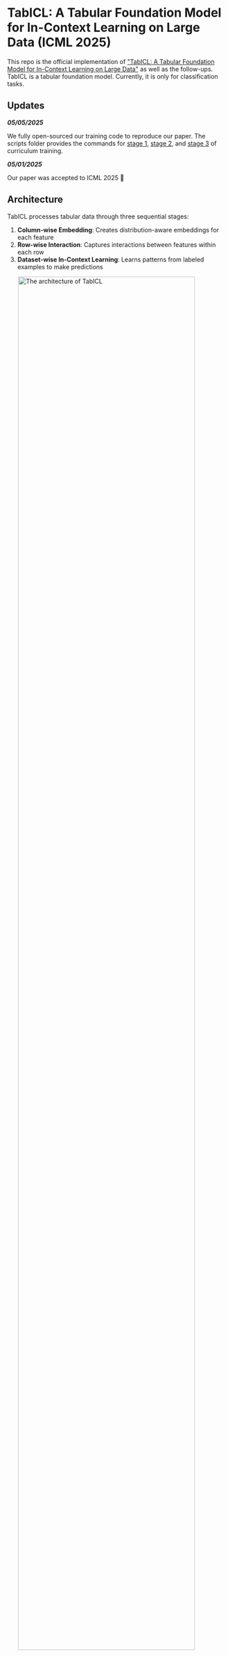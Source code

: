 # TabICL: A Tabular Foundation Model for In-Context Learning on Large Data (ICML 2025)

This repo is the official implementation of ["TabICL: A Tabular Foundation Model for In-Context Learning on Large Data"](https://arxiv.org/pdf/2502.05564) as well as the follow-ups. TabICL is a tabular foundation model. Currently, it is only for classification tasks.

## Updates

***05/05/2025***

We fully open-sourced our training code to reproduce our paper. The scripts folder provides the commands for [stage 1](./scripts/train_stage1.sh), [stage 2](./scripts/train_stage2.sh), and [stage 3](./scripts/train_stage3.sh) of curriculum training.

***05/01/2025***

Our paper was accepted to ICML 2025 🎉

## Architecture

TabICL processes tabular data through three sequential stages:

1. **Column-wise Embedding**: Creates distribution-aware embeddings for each feature
2. **Row-wise Interaction**: Captures interactions between features within each row
3. **Dataset-wise In-Context Learning**: Learns patterns from labeled examples to make predictions

<img src="./figures/architecture.png" width="90%" alt="The architecture of TabICL" style="display: block; margin: auto;">

## Installation

```bash
cd tabicl
pip install -e .
```

## Usage

### Basic Usage

```python
from tabicl import TabICLClassifier

clf = TabICLClassifier()
clf.fit(X_train, y_train)  # this is cheap
clf.predict(X_test)  # in-context learning happens here
```

The code above will automatically download the pre-trained checkpoint (~100MB) from Hugging Face Hub on first use and choose a GPU if available.

### Advanced Configuration

TabICL offers a set of parameters to customize its behavior. The following example shows all available parameters with their default values and brief descriptions:

```python
from tabicl import TabICLClassifier

clf = TabICLClassifier(
  n_estimators=32,                  # number of ensemble members
  norm_methods=["none", "power"],   # normalization methods to try
  feat_shuffle_method="latin",      # feature permutation strategy
  class_shift=True,                 # whether to apply cyclic shifts to class labels
  outlier_threshold=4.0,            # z-score threshold for outlier detection and clipping
  softmax_temperature=0.9,          # controls prediction confidence
  average_logits=True,              # whether ensemble averaging is done on logits or probabilities
  use_hierarchical=True,            # enable hierarchical classification for datasets with many classe
  batch_size=8,                     # process this many ensemble members together (reduce RAM usage)
  use_amp=True,                     # use automatic mixed precision for faster inference
  model_path=None,                  # where the model checkpoint is stored
  allow_auto_download=True,         # whether automatic download to the specified path is allowed
  device=None,                      # specify device for inference
  random_state=42,                  # random seed for reproducibility
  n_jobs=None,                      # number of threads to use for PyTorch
  verbose=False,                    # print detailed information during inference
  inference_config=None,            # inference configuration for fine-grained control
)
```

## Memory-Efficient Inference

TabICL includes memory management to handle large datasets:

- **Memory Profiling**: Built-in memory estimators for different components of the model
- **Batch Size Estimation**: Dynamically determines optimal batch sizes based on available GPU memory
- **CPU Offloading**: Automatically offloads intermediate results to CPU when beneficial
- **OOM Recovery**: Recovers gracefully from out-of-memory errors by reducing batch size

## Preprocessing

### Simple built-in preprocessing
If the input `X` to TabICL is a pandas DataFrame, TabICL will automatically:
- Detect and ordinal encode categorical columns (including string, object, category, and boolean types)
- Create a separate category for missing values in categorical features
- Perform mean imputation for missing numerical values (encoded as NaN)

If the input `X` is a numpy array, TabICL assumes that ordinal encoding and missing value imputation have already been performed.

For both input types, TabICL applies additional preprocessing:
- Outlier detection and removal
- Feature scaling and normalization
- Feature shuffling for ensemble diversity

### Advanced data preprocessing with skrub <img src="https://skrub-data.github.io/stable/_static/skrub.svg" width="8%" alt="skrub logo" style="display: inline; margin-left: 5px; margin-right: 5px;">

Real-world datasets often contain complex heterogeneous data that benefits from more sophisticated preprocessing. For these scenarios, we recommend [skrub](https://skrub-data.org/stable/index.html), a powerful library designed specifically for advanced tabular data preparation.

**Why use skrub?**
- Handles diverse data types (numerical, categorical, text, datetime, etc.)
- Provides robust preprocessing for dirty data
- Offers sophisticated feature engineering capabilities
- Supports multi-table integration and joins

#### Installation

```bash
pip install skrub -U
```

#### Basic Integration

Use skrub's [TableVectorizer](https://skrub-data.org/stable/reference/generated/skrub.TableVectorizer.html) to transform your raw data before passing it to TabICLClassifier:

```python
from skrub import TableVectorizer
from tabicl import TabICLClassifier
from sklearn.pipeline import make_pipeline

pipeline = make_pipeline(
    TableVectorizer(),  # Automatically handles various data types
    TabICLClassifier()
)

pipeline.fit(X_train, y_train)  # X should be a DataFrame
predictions = pipeline.predict(X_test)
```


## Key Features and Considerations:

- **Number of samples**:
  - TabICL is pretrained on datasets with up to 60K samples.
  - TabICL can handle datasets beyond 100K samples thanks to memory-efficient inference.
  - TabPFN (v2) is on average better than TabICL on small datasets with <10K samples, while TabICL is better on larger datasets.
  - Classical methods may catch up with TabICL at around 40K samples but they are much slower due to extensive hyperparameter tuning.

<div style="margin-top: 30px;"></div>
<img src="./figures/perf_wrt_samples.png" width="80%" alt="Ranking vs. number of samples" style="display: block; margin: auto;">
<div style="margin-top: 30px;"></div>

- **Number of features**:
  - TabICL is pretrained on datasets with up to 100 features.
  - TabICL can accommodate any number of features theoretically.

- **Number of classes**:
  - TabICL is pretrained on datasets with up to 10 classes, so it natively supports a maximum of 10 classes.
  - However, TabICL can handle any number of classes thanks to its in-built hierarchical classification.

- **Inference speed**:
  - Like TabPFN, `fit()` does minimal work while `predict()` runs the full model
  - At the same `n_estimators`, TabICL is usually 1x-5x faster than TabPFN
  - TabICL benefits more from larger `n_estimators`, hence the default of 32
  - Automatic mixed precision (AMP) provides further speed improvements on compatible GPUs

- **No tuning required**: TabICL produces good predictions without hyperparameter tuning, unlike classical methods that require extensive tuning for optimal performance.

## Performance

TabICL has achieved excellent results on the [TALENT](https://github.com/qile2000/LAMDA-TALENT) benchmark.

<img src="./figures/performance.png" width="100%" alt="Performance on TALENT" style="display: block; margin: auto;">
<div style="margin-top: 30px;"></div>

## Citation
If you use TabICL for research purposes, 
please cite our **[paper](https://arxiv.org/abs/2502.05564)**:
```bibtex
@article{qu2025tabicl,
  title={TabICL: A Tabular Foundation Model for In-Context Learning on Large Data},
  author={Qu, Jingang and Holzm{\"u}ller, David and Varoquaux, Ga{\"e}l and Morvan, Marine Le},
  journal={arXiv preprint arXiv:2502.05564},
  year={2025}
}
```

## Contributors

- [Jingang Qu](https://github.com/jingangQu)
- [David Holzmüller](https://github.com/dholzmueller)
- [Marine Le Morvan](https://github.com/marineLM)